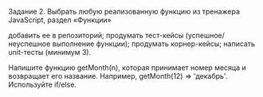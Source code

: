 Задание 2. Выбрать любую реализованную функцию из тренажера JavaScript, раздел «Функции»

добавить ее в репозиторий;
продумать тест-кейсы (успешное/неуспешное выполнение функции);
продумать корнер-кейсы; 
написать unit-тесты (минимум 3).

Напишите функцию getMonth(n), которая принимает номер месяца и возвращает его название. 
Например, getMonth(12) ⇒ 'декабрь'. Используйте if/else.
